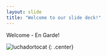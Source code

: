 ```yaml
---
layout: slide
title: "Welcome to our slide deck!"
---
```


Welcome - En Garde!

![luchadortocat](https://octodex.github.com/images/luchadortocat.png)
{: .center}
